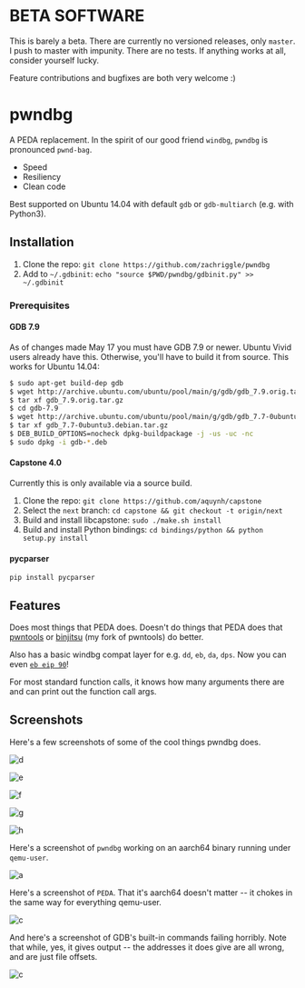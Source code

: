 # BETA SOFTWARE

This is barely a beta.  There are currently no versioned releases, only `master`.  I push to master with impunity.  There are no tests.  If anything works at all, consider yourself lucky.

Feature contributions and bugfixes are both very welcome :)

# pwndbg

A PEDA replacement.  In the spirit of our good friend `windbg`, `pwndbg` is pronounced `pwnd-bag`.

- Speed
- Resiliency
- Clean code

Best supported on Ubuntu 14.04 with default `gdb` or `gdb-multiarch` (e.g. with Python3).

## Installation

1. Clone the repo: `git clone https://github.com/zachriggle/pwndbg`
2. Add to `~/.gdbinit`: `echo "source $PWD/pwndbg/gdbinit.py" >> ~/.gdbinit`

### Prerequisites

#### GDB 7.9

As of changes made May 17 you must have GDB 7.9 or newer.  Ubuntu Vivid users already have this.  Otherwise, you'll have to build it from source.  This works for Ubuntu 14.04:

```sh
$ sudo apt-get build-dep gdb
$ wget http://archive.ubuntu.com/ubuntu/pool/main/g/gdb/gdb_7.9.orig.tar.gz
$ tar xf gdb_7.9.orig.tar.gz
$ cd gdb-7.9
$ wget http://archive.ubuntu.com/ubuntu/pool/main/g/gdb/gdb_7.7-0ubuntu3.debian.tar.gz
$ tar xf gdb_7.7-0ubuntu3.debian.tar.gz
$ DEB_BUILD_OPTIONS=nocheck dpkg-buildpackage -j -us -uc -nc
$ sudo dpkg -i gdb-*.deb
```

#### Capstone 4.0

Currently this is only available via a source build.

1. Clone the repo: `git clone https://github.com/aquynh/capstone`
2. Select the `next` branch: `cd capstone && git checkout -t origin/next`
3. Build and install libcapstone: `sudo ./make.sh install`
4. Build and install Python bindings: `cd bindings/python && python setup.py install`

#### pycparser

`pip install pycparser`

## Features

Does most things that PEDA does.  Doesn't do things that PEDA does that [pwntools](https://github.com/Gallopsled/pwntools) or [binjitsu](https://binjit.su) (my fork of pwntools) do better.

Also has a basic windbg compat layer for e.g. `dd`, `eb`, `da`, `dps`.  Now you can even [`eb eip 90`](https://twitter.com/ebeip90)!

For most standard function calls, it knows how many arguments there are and can print out the function call args.

## Screenshots

Here's a few screenshots of some of the cool things pwndbg does.

![d](caps/d.png?raw=1)

![e](caps/e.png?raw=1)

![f](caps/f.png?raw=1)

![g](caps/g.png?raw=1)

![h](caps/h.png?raw=1)

Here's a screenshot of `pwndbg` working on an aarch64 binary running under `qemu-user`.

![a](caps/a.png?raw=1)

Here's a screenshot of `PEDA`.  That it's aarch64 doesn't matter -- it chokes in the same way for everything qemu-user.

![c](caps/b.png?raw=1)

And here's a screenshot of GDB's built-in commands failing horribly.  Note that while, yes, it gives output -- the addresses it does give are all wrong, and are just file offsets.

![c](caps/c.png?raw=1)
